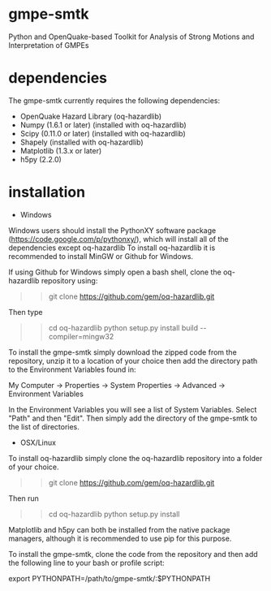 gmpe-smtk
=========

Python and OpenQuake-based Toolkit for Analysis of Strong Motions and Interpretation of GMPEs


dependencies
============

The gmpe-smtk currently requires the following dependencies:


* OpenQuake Hazard Library (oq-hazardlib)
* Numpy (1.6.1 or later) (installed with oq-hazardlib)
* Scipy (0.11.0 or later) (installed with oq-hazardlib)
* Shapely (installed with oq-hazardlib)
* Matplotlib (1.3.x or later)
* h5py (2.2.0)

installation
============

* Windows

Windows users should install the PythonXY software package (https://code.google.com/p/pythonxy/), which will install all of the dependencies except oq-hazardlib 
To install oq-hazardlib it is recommended to install MinGW or Github for Windows.

If using Github for Windows simply open a bash shell, clone the oq-hazardlib
repository using:

>> git clone https://github.com/gem/oq-hazardlib.git

Then type

>> cd oq-hazardlib
>> python setup.py install build --compiler=mingw32

To install the gmpe-smtk simply download the zipped code from the repository,
unzip it to a location of your choice then add the directory path to
the Environment Variables found in:

My Computer -> Properties -> System Properties -> Advanced -> Environment Variables

In the Environment Variables you will see a list of System Variables. Select
"Path" and then "Edit". Then simply add the directory of the gmpe-smtk to the
list of directories.

* OSX/Linux

To install oq-hazardlib simply clone the oq-hazardlib repository into a folder
of your choice.

>> git clone https://github.com/gem/oq-hazardlib.git

Then run

>> cd oq-hazardlib
>> python setup.py install

Matplotlib and h5py can both be installed from the native package managers,
although it is recommended to use pip for this purpose.

To install the gmpe-smtk, clone the code from the repository and then
add the following line to your bash or profile script:

export PYTHONPATH=/path/to/gmpe-smtk/:$PYTHONPATH
